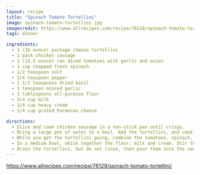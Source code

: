 ```yaml
---
layout: recipe
title: "Spinach Tomato Tortellini"
image: spinach-tomato-tortellini.jpg
imagecredit: https://www.allrecipes.com/recipe/76129/spinach-tomato-tortellini/
tags: dinner

ingredients:
  - 1 (16 ounce) package cheese tortellini
  - 1 pack chicken sausage
  - 1 (14.5 ounce) can diced tomatoes with garlic and onion
  - 1 cup chopped fresh spinach
  - 1/2 teaspoon salt
  - 1/4 teaspoon pepper
  - 1 1/2 teaspoons dried basil
  - 1 teaspoon minced garlic
  - 2 tablespoons all-purpose flour
  - 3/4 cup milk
  - 3/4 cup heavy cream
  - 1/4 cup grated Parmesan cheese

directions:
  - Slice and cook chicken sausage in a non-stick pan until crispy.
  - Bring a large pot of water to a boil. Add the tortellini, and cook until tender, about 10 minutes.
  - While you get the tortellini going, combine the tomatoes, spinach, salt, pepper, basil and garlic in a large saucepan over medium heat. Cook and stir until the mixture begins to bubble.
  - In a medium bowl, whisk together the flour, milk and cream. Stir this mixture into the saucepan along with the Parmesan cheese. Heat through, then reduce heat to low, and simmer until thick, about 2 minutes.
  - Drain the tortellini, but do not rinse, then pour them into the saucepan with the sauce. Stir to coat, and serve.
---
```


<https://www.allrecipes.com/recipe/76129/spinach-tomato-tortellini/>
